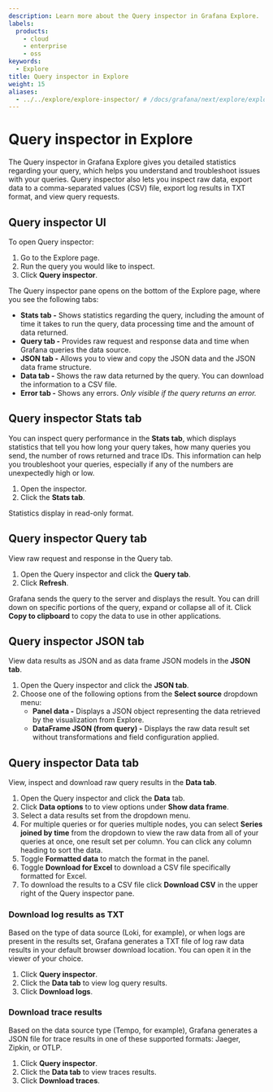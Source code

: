 ```yaml
---
description: Learn more about the Query inspector in Grafana Explore.
labels:
  products:
    - cloud
    - enterprise
    - oss
keywords:
  - Explore
title: Query inspector in Explore
weight: 15
aliases:
  - ../../explore/explore-inspector/ # /docs/grafana/next/explore/explore-inspector/
---
```


# Query inspector in Explore

The Query inspector in Grafana Explore gives you detailed statistics regarding your query, which helps you understand and troubleshoot issues with your queries. Query inspector also lets you inspect raw data, export data to a comma-separated values (CSV) file, export log results in TXT format, and view query requests.

## Query inspector UI

To open Query inspector:

1. Go to the Explore page.
1. Run the query you would like to inspect.
1. Click **Query inspector**.

The Query inspector pane opens on the bottom of the Explore page, where you see the following tabs:

- **Stats tab -** Shows statistics regarding the query, including the amount of time it takes to run the query, data processing time and the amount of data returned.
- **Query tab -** Provides raw request and response data and time when Grafana queries the data source.
- **JSON tab -** Allows you to view and copy the JSON data and the JSON data frame structure.
- **Data tab -** Shows the raw data returned by the query. You can download the information to a CSV file.
- **Error tab -** Shows any errors. _Only visible if the query returns an error._

## Query inspector Stats tab

You can inspect query performance in the **Stats tab**, which displays statistics that tell you how long your query takes, how many queries you send, the number of rows returned and trace IDs. This information can help you troubleshoot your queries, especially if any of the numbers are unexpectedly high or low.

1. Open the inspector.
1. Click the **Stats tab**.

Statistics display in read-only format.

## Query inspector Query tab

View raw request and response in the Query tab.

1. Open the Query inspector and click the **Query tab**.
1. Click **Refresh**.

Grafana sends the query to the server and displays the result. You can drill down on specific portions of the query, expand or collapse all of it. Click **Copy to clipboard** to copy the data to use in other applications.

## Query inspector JSON tab

View data results as JSON and as data frame JSON models in the **JSON tab**.

1. Open the Query inspector and click the **JSON tab**.
1. Choose one of the following options from the **Select source** dropdown menu:
   - **Panel data -** Displays a JSON object representing the data retrieved by the visualization from Explore.
   - **DataFrame JSON (from query) -** Displays the raw data result set without transformations and field configuration applied.

## Query inspector Data tab

View, inspect and download raw query results in the **Data tab**.

1. Open the Query inspector and click the **Data** tab.
1. Click **Data options** to to view options under **Show data frame**.
1. Select a data results set from the dropdown menu.
1. For multiple queries or for queries multiple nodes, you can select **Series joined by time** from the dropdown to view the raw data from all of your queries at once, one result set per column. You can click any column heading to sort the data.
1. Toggle **Formatted data** to match the format in the panel.
1. Toggle **Download for Excel** to download a CSV file specifically formatted for Excel.
1. To download the results to a CSV file click **Download CSV** in the upper right of the Query inspector pane.

### Download log results as TXT

Based on the type of data source (Loki, for example), or when logs are present in the results set, Grafana generates a TXT file of log raw data results in your default browser download location. You can open it in the viewer of your choice.

1. Click **Query inspector**.
1. Click the **Data tab** to view log query results.
1. Click **Download logs**.

### Download trace results

Based on the data source type (Tempo, for example), Grafana generates a JSON file for trace results in one of these supported formats: Jaeger, Zipkin, or OTLP.

1. Click **Query inspector**.
1. Click the **Data tab** to view traces results.
1. Click **Download traces**.
